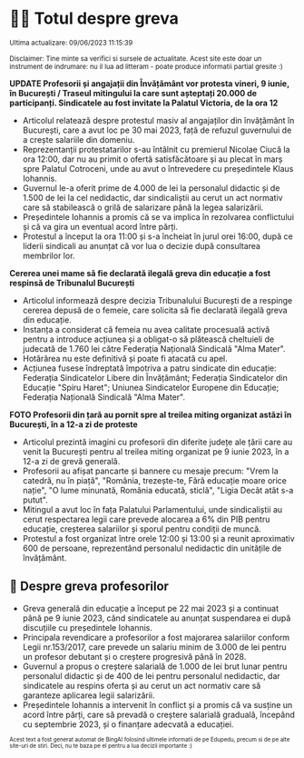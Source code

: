 # 👩‍🏫 Totul despre greva
<sub>Ultima actualizare: 09/06/2023 11:15:39</sub>

<sub>Disclaimer: Tine minte sa verifici si sursele de actualitate. Acest site este doar un instrument de indrumare: nu il lua ad litteram - poate produce informatii partial gresite :)</sub>

**UPDATE Profesorii și angajații din Învățământ vor protesta vineri, 9 iunie, în București / Traseul mitingului la care sunt așteptați 20.000 de participanți. Sindicatele au fost invitate la Palatul Victoria, de la ora 12**

- Articolul relatează despre protestul masiv al angajaților din învățământ în București, care a avut loc pe 30 mai 2023, față de refuzul guvernului de a crește salariile din domeniu.
- Reprezentanții protestatarilor s-au întâlnit cu premierul Nicolae Ciucă la ora 12:00, dar nu au primit o ofertă satisfăcătoare și au plecat în marș spre Palatul Cotroceni, unde au avut o întrevedere cu președintele Klaus Iohannis.
- Guvernul le-a oferit prime de 4.000 de lei la personalul didactic și de 1.500 de lei la cel nedidactic, dar sindicaliștii au cerut un act normativ care să stabilească o grilă de salarizare până la legea salarizării.
- Președintele Iohannis a promis că se va implica în rezolvarea conflictului și că va gira un eventual acord între părți.
- Protestul a început la ora 11:00 și s-a încheiat în jurul orei 16:00, după ce liderii sindicali au anunțat că vor lua o decizie după consultarea membrilor lor.

**Cererea unei mame să fie declarată ilegală greva din educație a fost respinsă de Tribunalul București**

- Articolul informează despre decizia Tribunalului București de a respinge cererea depusă de o femeie, care solicita să fie declarată ilegală greva din educație.
- Instanța a considerat că femeia nu avea calitate procesuală activă pentru a introduce acțiunea și a obligat-o să plătească cheltuieli de judecată de 1.760 lei către Federația Națională Sindicală "Alma Mater".
- Hotărârea nu este definitivă și poate fi atacată cu apel.
- Acțiunea fusese îndreptată împotriva a patru sindicate din educație: Federația Sindicatelor Libere din Învățământ; Federația Sindicatelor din Educație "Spiru Haret"; Uniunea Sindicatelor Europene din Educație; Federația Națională Sindicală "Alma Mater".

**FOTO Profesorii din țară au pornit spre al treilea miting organizat astăzi în București, în a 12-a zi de proteste**

- Articolul prezintă imagini cu profesorii din diferite județe ale țării care au venit la București pentru al treilea miting organizat pe 9 iunie 2023, în a 12-a zi de grevă generală.
- Profesorii au afișat pancarte și bannere cu mesaje precum: "Vrem la catedră, nu în piață", "România, trezește-te, Fără educație moare orice nație", "O lume minunată, România educată, sticlă", "Ligia Decât atât s-a putut".
- Mitingul a avut loc în fața Palatului Parlamentului, unde sindicaliștii au cerut respectarea legii care prevede alocarea a 6% din PIB pentru educație, creșterea salariilor și sporul pentru condiții de muncă.
- Protestul a fost organizat între orele 12:00 și 13:00 și a reunit aproximativ 600 de persoane, reprezentând personalul nedidactic din unitățile de învățământ.

## 🏫 Despre greva profesorilor

- Greva generală din educație a început pe 22 mai 2023 și a continuat până pe 9 iunie 2023, când sindicatele au anunțat suspendarea ei după discuțiile cu președintele Iohannis.
- Principala revendicare a profesorilor a fost majorarea salariilor conform Legii nr.153/2017, care prevede un salariu minim de 3.000 de lei pentru un profesor debutant și o creștere progresivă până în 2028.
- Guvernul a propus o creștere salarială de 1.000 de lei brut lunar pentru personalul didactic și de 400 de lei pentru personalul nedidactic, dar sindicatele au respins oferta și au cerut un act normativ care să garanteze aplicarea legii salarizării.
- Președintele Iohannis a intervenit în conflict și a promis că va susține un acord între părți, care să prevadă o creștere salarială graduală, începând cu septembrie 2023, și o finanțare adecvată a educației.


<sub><sub>Acest text a fost generat automat de BingAI folosind ultimele informatii de pe Edupedu, precum si de pe alte site-uri de stiri. Deci, nu te baza pe el pentru a lua decizii importante :)</sub></sub>